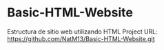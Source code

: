 # Basic-HTML-Website
 Estructura de sitio web utilizando HTML
 Project URL: https://github.com/NatM13/Basic-HTML-Website.git
